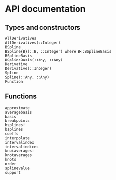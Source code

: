 # API documentation

## Types and constructors

```@docs
AllDerivatives
AllDerivatives(::Integer)
BSpline
BSpline{B}(::B, ::Integer) where B<:BSplineBasis
BSplineBasis
BSplineBasis(::Any, ::Any)
Derivative
Derivative(::Integer)
Spline
Spline(::Any, ::Any)
Function
```
## Functions

```@docs
approximate
averagebasis
basis
breakpoints
bsplines!
bsplines
coeffs
interpolate
intervalindex
intervalindices
knotaverages!
knotaverages
knots
order
splinevalue
support
```
